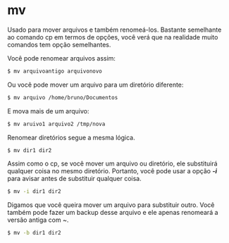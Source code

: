 # mv

Usado para mover arquivos e também renomeá-los. Bastante semelhante ao comando cp em termos de opções, você verá que na realidade muito comandos tem opção semelhantes.

Você pode renomear arquivos assim:

```bash
$ mv arquivoantigo arquivonovo
```

Ou você pode mover um arquivo para um diretório diferente:

```bash
$ mv arquivo /home/bruno/Documentos
```

E mova mais de um arquivo:

```bash
$ mv aruivo1 arquivo2 /tmp/nova
```

Renomear diretórios segue a mesma lógica.

```bash
$ mv dir1 dir2
```

Assim como o cp, se você mover um arquivo ou diretório, ele substituirá qualquer coisa no mesmo diretório. Portanto, você pode usar a opção ***\-i*** para avisar antes de substituir qualquer coisa.

```bash
$ mv -i dir1 dir2
```

Digamos que você queira mover um arquivo para substituir outro. Você também pode fazer um backup desse arquivo e ele apenas renomeará a versão antiga com ~.

```bash
$ mv -b dir1 dir2
```